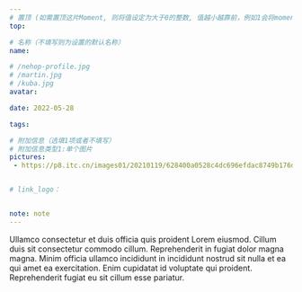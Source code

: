 ```yaml
---
# 置顶 (如需置顶这片Moment, 则将值设定为大于0的整数, 值越小越靠前，例如1会将moment放在最顶端)
top:

# 名称（不填写则为设置的默认名称）
name:

# /nehop-profile.jpg
# /martin.jpg
# /kuba.jpg
avatar:

date: 2022-05-28

tags:

# 附加信息（选填1项或者不填写）
# 附加信息类型1:单个图片
pictures:
 - https://p8.itc.cn/images01/20210119/628400a0528c4dc696efdac8749b176d.jpeg


# link_logo：


note: note
---
```

Ullamco consectetur et duis officia quis proident Lorem eiusmod. Cillum duis sit consectetur commodo cillum. Reprehenderit in fugiat dolor magna magna. Minim officia ullamco incididunt in incididunt nostrud sit nulla et ea qui amet ea exercitation. Enim cupidatat id voluptate qui proident. Reprehenderit fugiat eu sit cillum esse pariatur.

